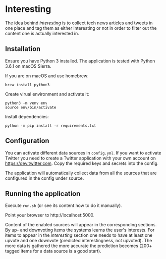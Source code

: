 Interesting
===========

The idea behind _interesting_ is to collect tech news articles and tweets in one place and tag them as either interesting or not in order to filter out the content one is actually interested in.

Installation
------------

Ensure you have Python 3 installed. The application is tested with Python 3.6.1 on macOS Sierra.

If you are on macOS and use homebrew:

    brew install python3

Create virual environment and activate it:

    python3 -m venv env
    source env/bin/activate

Install dependencies:

    python -m pip install -r requirements.txt

Configuration
-------------

You can activate different data sources in `config.yml`. If you want to activate Twitter you need to create a Twitter application with your own account on https://dev.twitter.com. Copy the required keys and secrets into the config.

The application will automatically collect data from all the sources that are configured in the config under source.

Running the application
-----------------------

Execute `run.sh` (or see its content how to do it manually).

Point your browser to http://localhost:5000.

Content of the enabled sources will appear in the corresponding sections. By up- and downvoting items the systems learns the user's interests. For items to appear in the _interesting_ section one needs to have at least one upvote and one downvote (predicted interestingness, not upvoted). The more data is gathered the more accurate the prediction becomes (200+ tagged items for a data source is a good start).
